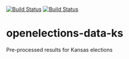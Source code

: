 [![Build Status](https://github.com/openelections/openelections-data-ks/actions/workflows/data_tests.yml/badge.svg?branch=master)](https://github.com/openelections/openelections-data-ks/actions/workflows/data_tests.yml?query=branch%3Amaster)
[![Build Status](https://github.com/openelections/openelections-data-ks/actions/workflows/format_tests.yml/badge.svg?branch=master)](https://github.com/openelections/openelections-data-ks/actions/workflows/format_tests.yml?query=branch%3Amaster)

# openelections-data-ks
Pre-processed results for Kansas elections
